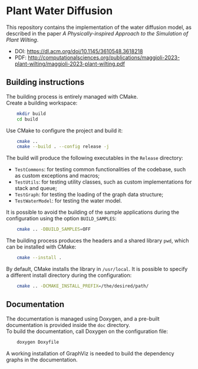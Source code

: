 # Plant Water Diffusion
This repository contains the implementation of the water diffusion model, as described
in the paper _A Physically-inspired Approach to the Simulation of Plant Wilting_.  

- DOI: https://dl.acm.org/doi/10.1145/3610548.3618218
- PDF: http://computationalsciences.org/publications/maggioli-2023-plant-wilting/maggioli-2023-plant-wilting.pdf


## Building instructions
The building process is entirely managed with CMake.  
Create a building workspace:
```sh
    mkdir build
    cd build
```
Use CMake to configure the project and build it:
```sh
    cmake ..
    cmake --build . --config release -j
```
The build will produce the following executables in the `Release` directory:
 - `TestCommons`: for testing common functionalities of the codebase, such as custom exceptions and macros;
 - `TestUtils`: for testing utility classes, such as custom implementations for stack and queue;
 - `TestGraph`: for testing the loading of the graph data structure;
 - `TestWaterModel`: for testing the water model.

It is possible to avoid the building of the sample applications during the configuration using the
option `BUILD_SAMPLES`:
```sh
    cmake .. -DBUILD_SAMPLES=OFF
```

The building process produces the headers and a shared library `pwd`, which can be installed with CMake:
```sh
    cmake --install .
```
By default, CMake installs the library in `/usr/local`. It is possible to specify a different install
directory during the configuration:
```sh
    cmake .. -DCMAKE_INSTALL_PREFIX=/the/desired/path/
```

## Documentation
The documentation is managed using Doxygen, and a pre-built documentation is provided inside the `doc`
directory.  
To build the documentation, call Doxygen on the configuration file:
```sh
    doxygen Doxyfile
```
A working installation of GraphViz is needed to build the dependency graphs in the documentation.
